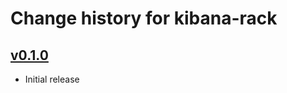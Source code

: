 # Change history for kibana-rack

## [v0.1.0](https://github.com/tabolario/kibana-rack/releases/tag/v0.1.0)

* Initial release
